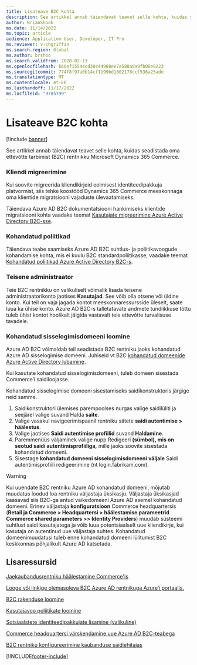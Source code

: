 ```yaml
---
title: Lisateave B2C kohta
description: See artikkel annab täiendavat teavet selle kohta, kuidas seadistada oma ettevõtte tarbimist (B2C) rentnikku Microsoft Dynamics 365 Commerce.
author: BrianShook
ms.date: 11/14/2022
ms.topic: article
audience: Application User, Developer, IT Pro
ms.reviewer: v-chgriffin
ms.search.region: Global
ms.author: brshoo
ms.search.validFrom: 2020-02-13
ms.openlocfilehash: b60ef15544cd30c44968ee7a588a8a9fb08e8223
ms.sourcegitcommit: 774f8f97a0b14cf1199bd1802178ccf536a25ade
ms.translationtype: MT
ms.contentlocale: et-EE
ms.lasthandoff: 11/17/2022
ms.locfileid: "9785799"
---
```

# <a name="additional-b2c-information"></a>Lisateave B2C kohta

[!include [banner](includes/banner.md)]

See artikkel annab täiendavat teavet selle kohta, kuidas seadistada oma ettevõtte tarbimist (B2C) rentnikku Microsoft Dynamics 365 Commerce.

### <a name="customer-migration"></a>Kliendi migreerimine

Kui soovite migreerida kliendikirjeid eelmisest identiteedipakkuja platvormist, siis tehke koostööd Dynamics 365 Commerce meeskonnaga oma klientide migratsiooni vajaduste ülevaatamiseks.

Täiendava Azure AD B2C dokumentatsiooni hankimiseks klientide migratsiooni kohta vaadake teemat [Kasutajate migreerimine Azure Active Directory B2C-sse](/azure/active-directory-b2c/active-directory-b2c-user-migration).

### <a name="custom-policies"></a>Kohandatud poliitikad

Täiendava teabe saamiseks Azure AD B2C suhtlus- ja poliitikavoogude kohandamise kohta, mis ei kuulu B2C standardpoliitikasse, vaadake teemat [Kohandatud poliitikad Azure Active Directory B2C-s](/azure/active-directory-b2c/active-directory-b2c-overview-custom). 

### <a name="secondary-admin"></a>Teisene administraator

Teie B2C rentnikku on valikuliselt võimalik lisada teisene administraatorikonto jaotises **Kasutajad**. See võib olla otsene või üldine konto. Kui teil on vaja jagada kontot meeskonnaressursside üleselt, saate luua ka ühise konto. Azure AD B2C-s talletatavate andmete tundlikkuse tõttu tuleb ühist kontot hoolikalt jälgida vastavalt teie ettevõtte turvalisuse tavadele.

### <a name="set-up-a-custom-sign-in-domain"></a>Kohandatud sisselogimisdomeeni loomine

Azure AD B2C võimaldab teil seadistada B2C rentniku jaoks kohandatud Azure AD sisselogimise domeeni. Juhiseid vt B2C [kohandatud domeenide Azure Active Directory lubamine](/azure/active-directory-b2c/custom-domain). 

Kui kasutate kohandatud sisselogimisdomeeni, tuleb domeen sisestada Commerce’i saidiloojasse.

Kohandatud sisselogimise domeeni sisestamiseks saidikonstruktoris järgige neid samme.

1. Saidikonstruktori ülemises parempoolses nurgas valige saidilüliti ja seejärel valige suvand Halda **saite**.
1. Valige vasakul navigeerimispaanil rentniku sätete **saidi autentimise \> häälestus**.
1. Valige jaotises **Saidi autentimise profiilid** suvand **Haldamine**.
1. Paremmenüüs väljaminek valige nupp Redigeeri **(sümbol), mis on seotud saidi autentimisprofiiliga,** mille jaoks soovite sisestada kohandatud domeeni.
1. Sisestage **kohandatud domeeni sisselogimisdomeeni** **väljale** Saidi autentimisprofiili redigeerimine (nt login.fabrikam.com).

> [!WARNING]
> Kui uuendate B2C rentniku Azure AD kohandatud domeeni, mõjutab muudatus loodud loa rentniku väljastaja üksikasju. Väljastaja üksikasjad kaasavad siis B2C-ga antud vaikedomeeni Azure AD asemel kohandatud domeeni. Erinev väljastaja **konfiguratsioon** Commerce headquartersis (**Retail ja Commerce \> Headquartersi \> häälestamise parameetrid Commerce shared parameters \>\> Identity Providers**) muudab süsteemi suhtlust saidi kasutajatega ja võib luua potentsiaalselt uue kliendikirje, kui kasutaja on autentinud uue väljastaja suhtes. Kohandatud domeenimuudatusi tuleb enne kohandatud domeeni lülitumist B2C keskkonnas põhjalikult Azure AD katsetada.

## <a name="additional-resources"></a>Lisaressursid

[Jaekaubandusrentniku häälestamine Commerce'is](set-up-b2c-tenant.md)

[Looge või linkige olemasoleva B2C Azure AD rentnikuga Azure’i portaalis.](create-link-aad-b2c-tenant.md)

[B2C rakenduse loomine](create-b2c-app.md)

[Kasutajavoo poliitikate loomine](create-user-flow-policies.md)

[Sotsiaalstete identiteedipakkujate lisamine (valikuline)](add-social-identity-providers.md)

[Commerce headquartersi värskendamine uue Azure AD B2C-teabega](update-hq-aad-b2c-info.md)

[B2C rentniku konfigureerimine kaubanduse saidiehitajas](config-b2c-tenant-site-builder.md)


[!INCLUDE[footer-include](../includes/footer-banner.md)]
